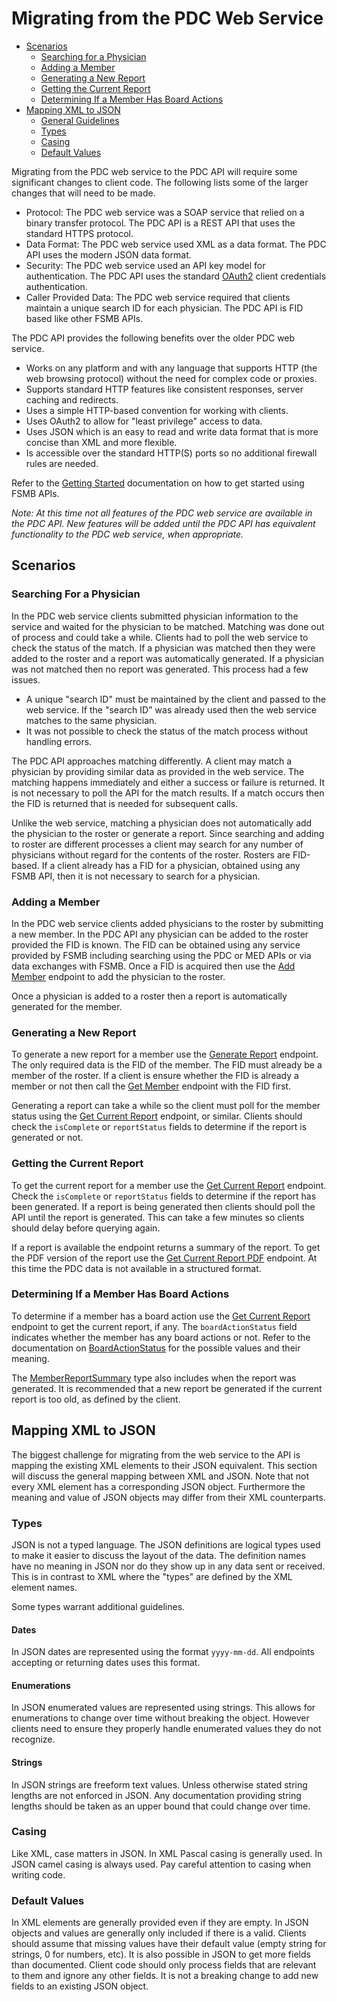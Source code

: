 # Migrating from the PDC Web Service

- [Scenarios](#scenarios)
  - [Searching for a Physician](#searching-for-a-physician) 
  - [Adding a Member](#adding-a-member)
  - [Generating a New Report](#generating-a-new-report)
  - [Getting the Current Report](#getting-the-current-report)
  - [Determining If a Member Has Board Actions](#determining-if-a-member-has-board-actions)
- [Mapping XML to JSON](#mapping-xml-to-json)
  - [General Guidelines](#general-guidelines)
  - [Types](#types)
  - [Casing](#casing)
  - [Default Values](#default-values)
  
Migrating from the PDC web service to the PDC API will require some significant changes to client code. The following lists some of the larger changes that will need to be made.

- Protocol: The PDC web service was a SOAP service that relied on a binary transfer protocol. The PDC API is a REST API that uses the standard HTTPS protocol.
- Data Format: The PDC web service used XML as a data format. The PDC API uses the modern JSON data format.
- Security: The PDC web service used an API key model for authentication. The PDC API uses the standard [OAuth2](https://github.com/fsmb/api-docs/blob/master/docs/authentication.md) client credentials authentication.
- Caller Provided Data: The PDC web service required that clients maintain a unique search ID for each physician. The PDC API is FID based like other FSMB APIs.

The PDC API provides the following benefits over the older PDC web service.

- Works on any platform and with any language that supports HTTP (the web browsing protocol) without the need for complex code or proxies.
- Supports standard HTTP features like consistent responses, server caching and redirects.
- Uses a simple HTTP-based convention for working with clients.
- Uses OAuth2 to allow for "least privilege" access to data.
- Uses JSON which is an easy to read and write data format that is more concise than XML and more flexible.
- Is accessible over the standard HTTP(S) ports so no additional firewall rules are needed.

Refer to the [Getting Started](https://github.com/fsmb/api-docs) documentation on how to get started using FSMB APIs.

*Note: At this time not all features of the PDC web service are available in the PDC API. New features will be added until the PDC API has equivalent functionality to the PDC web service, when appropriate.*

## Scenarios

### Searching For a Physician

In the PDC web service clients submitted physician information to the service and waited for the physician to be matched. Matching was done out of process and could take a while.
Clients had to poll the web service to check the status of the match. If a physician was matched then they were added to the roster and a report was automatically generated.
If a physician was not matched then no report was generated. This process had a few issues.

- A unique "search ID" must be maintained by the client and passed to the web service. If the "search ID" was already used then the web service matches to the same physician.
- It was not possible to check the status of the match process without handling errors.

The PDC API approaches matching differently. A client may match a physician by providing similar data as provided in the web service. The matching happens immediately and either a success or failure is returned.
It is not necessary to poll the API for the match results. If a match occurs then the FID is returned that is needed for subsequent calls.

Unlike the web service, matching a physician does not automatically add the physician to the roster or generate a report. Since searching and adding to roster are different processes 
a client may search for any number of physicians without regard for the contents of the roster. Rosters are FID-based. If a client already has a FID for a physician, obtained using any FSMB API, then it is not necessary to search for a physician.

### Adding a Member

In the PDC web service clients added physicians to the roster by submitting a new member. In the PDC API any physician can be added to the roster provided the FID is known.
The FID can be obtained using any service provided by FSMB including searching using the PDC or MED APIs or via data exchanges with FSMB. Once a FID is acquired then use the [Add Member](members-v1/add.md) endpoint to add the physician to the roster.

Once a physician is added to a roster then a report is automatically generated for the member.

### Generating a New Report

To generate a new report for a member use the [Generate Report](members-v1/generate-report.md) endpoint. The only required data is the FID of the member. The FID must already be a member of the roster.
If a client is ensure whether the FID is already a member or not then call the [Get Member](members-v1/get.md) endpoint with the FID first.

Generating a report can take a while so the client must poll for the member status using the [Get Current Report](members-v1/get-current-report.md) endpoint, or similar.
Clients should check the `isComplete` or `reportStatus` fields to determine if the report is generated or not.

### Getting the Current Report

To get the current report for a member use the [Get Current Report](members-v1/get-current-report.md) endpoint. Check the `isComplete` or `reportStatus` fields to determine if the report has been generated.
If a report is being generated then clients should poll the API until the report is generated. This can take a few minutes so clients should delay before querying again.

If a report is available the endpoint returns a summary of the report. To get the PDF version of the report use the [Get Current Report PDF](members-v1/get-current-report-pdf.md) endpoint. At this time the PDC data is not available in a structured format.

### Determining If a Member Has Board Actions

To determine if a member has a board action use the [Get Current Report](members-v1/get-current-report.md) endpoint to get the current report, if any. The `boardActionStatus` field indicates whether the member has any board actions or not. Refer to the documentation on [BoardActionStatus](definitions/board-action-status.md) for the possible values and their meaning.

The [MemberReportSummary](definitions/member-report-summary.md) type also includes when the report was generated. It is recommended that a new report be generated if the current report is too old, as defined by the client.

## Mapping XML to JSON

The biggest challenge for migrating from the web service to the API is mapping the existing XML elements to their JSON equivalent. This section will discuss the general mapping between XML and JSON. Note that not every XML element has a corresponding JSON object. Furthermore the meaning and value of JSON objects may differ from their XML counterparts.

### Types

JSON is not a typed language. The JSON definitions are logical types used to make it easier to discuss the layout of the data. The definition names have no meaning in JSON nor do they show up in any data sent or received. This is in contrast to XML where the "types" are defined by the XML element names. 

Some types warrant additional guidelines.

#### Dates

In JSON dates are represented using the format `yyyy-mm-dd`. All endpoints accepting or returning dates uses this format. 

#### Enumerations

In JSON enumerated values are represented using strings. This allows for enumerations to change over time without breaking the object. However clients need to ensure they properly handle enumerated values they do not recognize.

#### Strings

In JSON strings are freeform text values. Unless otherwise stated string lengths are not enforced in JSON. Any documentation providing string lengths should be taken as an upper bound that could change over time.

### Casing

Like XML, case matters in JSON. In XML Pascal casing is generally used. In JSON camel casing is always used. Pay careful attention to casing when writing code.

### Default Values

In XML elements are generally provided even if they are empty. In JSON objects and values are generally only included if there is a valid. Clients should assume that missing values have their default value (empty string for strings, 0 for numbers, etc). It is also possible in JSON to get more fields than documented. Client code should only process fields that are relevant to them and ignore any other fields. It is not a breaking change to add new fields to an existing JSON object.

